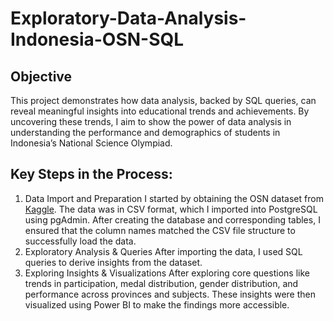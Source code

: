 # Exploratory-Data-Analysis-Indonesia-OSN-SQL
## Objective
This project demonstrates how data analysis, backed by SQL queries, can reveal meaningful insights into educational trends and achievements. By uncovering these trends, I aim to show the power of data analysis in understanding the performance and demographics of students in Indonesia’s National Science Olympiad.
## Key Steps in the Process:
1. Data Import and Preparation
I started by obtaining the OSN dataset from [Kaggle](https://www.kaggle.com/datasets/anakpindahan/indonesia-national-science-olympiad-osn). The data was in CSV format, which I imported into PostgreSQL using pgAdmin. After creating the database and corresponding tables, I ensured that the column names matched the CSV file structure to successfully load the data.
2. Exploratory Analysis & Queries
After importing the data, I used SQL queries to derive insights from the dataset. 
3. Exploring Insights & Visualizations
After exploring core questions like trends in participation, medal distribution, gender distribution, and performance across provinces and subjects. These insights were then visualized using Power BI to make the findings more accessible.
